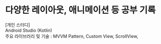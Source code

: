 # 다양한 레이아웃, 애니메이션 등 공부 기록

  
[개인 스터디]  
Android Studio (Kotlin)  
주요 라이브러리 및 기술 : MVVM Pattern, Custom View, ScrollView,
